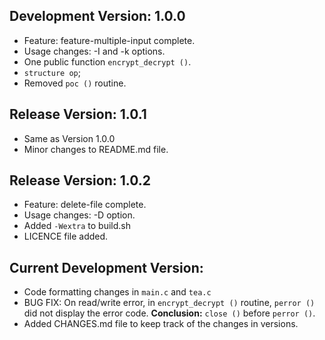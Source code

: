 
## Development Version: 1.0.0       

* Feature: feature-multiple-input complete.
* Usage changes: -I and -k options.
* One public function `encrypt_decrypt ()`.
* `structure op`;
* Removed `poc ()` routine.

## Release Version: 1.0.1       
* Same as Version 1.0.0
* Minor changes to README.md file.

## Release Version: 1.0.2      

* Feature: delete-file complete.
* Usage changes: -D option.
* Added `-Wextra` to build.sh
* LICENCE file added.

## Current Development Version: 
* Code formatting changes in `main.c` and `tea.c`
* BUG FIX: On read/write error, in `encrypt_decrypt ()` routine, `perror ()` 
  did not display the error code.
  **Conclusion:** `close ()` before `perror ()`.
* Added CHANGES.md file to keep track of the changes in versions.
